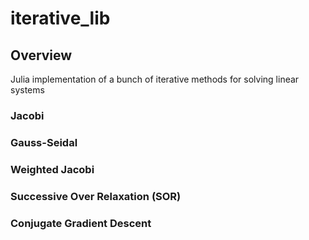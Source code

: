# iterative_lib

## Overview
Julia implementation of a bunch of iterative methods for solving linear systems

### Jacobi
  
### Gauss-Seidal
   
### Weighted Jacobi
  
### Successive Over Relaxation (SOR)
    
### Conjugate Gradient Descent
